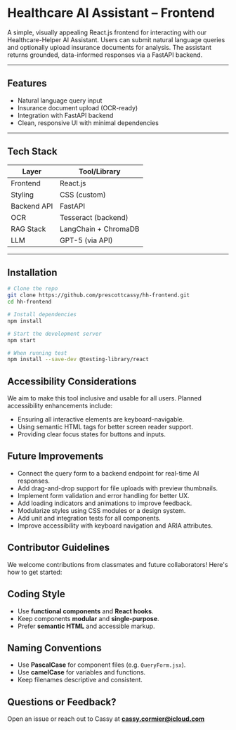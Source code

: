 # Healthcare AI Assistant – Frontend

A simple, visually appealing React.js frontend for interacting with our Healthcare-Helper AI Assistant. Users can submit natural language queries and optionally upload insurance documents for analysis. The assistant returns grounded, data-informed responses via a FastAPI backend.

---

## Features

- Natural language query input
- Insurance document upload (OCR-ready)
- Integration with FastAPI backend
- Clean, responsive UI with minimal dependencies

---

## Tech Stack

| Layer       | Tool/Library         |
|-------------|----------------------|
| Frontend    | React.js             |
| Styling     | CSS (custom)         |
| Backend API | FastAPI              |
| OCR         | Tesseract (backend)  |
| RAG Stack   | LangChain + ChromaDB |
| LLM         | GPT-5 (via API)      |

---

## Installation

```bash
# Clone the repo
git clone https://github.com/prescottcassy/hh-frontend.git
cd hh-frontend

# Install dependencies
npm install

# Start the development server
npm start

# When running test
npm install --save-dev @testing-library/react
```

## Accessibility Considerations

We aim to make this tool inclusive and usable for all users. Planned accessibility enhancements include:

- Ensuring all interactive elements are keyboard-navigable.
- Using semantic HTML tags for better screen reader support.
- Providing clear focus states for buttons and inputs.

## Future Improvements

- Connect the query form to a backend endpoint for real-time AI responses.
- Add drag-and-drop support for file uploads with preview thumbnails.
- Implement form validation and error handling for better UX.
- Add loading indicators and animations to improve feedback.
- Modularize styles using CSS modules or a design system.
- Add unit and integration tests for all components.
- Improve accessibility with keyboard navigation and ARIA attributes.

## Contributor Guidelines

We welcome contributions from classmates and future collaborators! Here's how to get started:

## Coding Style
- Use **functional components** and **React hooks**.
- Keep components **modular** and **single-purpose**.
- Prefer **semantic HTML** and accessible markup.

## Naming Conventions
- Use **PascalCase** for component files (e.g. `QueryForm.jsx`).
- Use **camelCase** for variables and functions.
- Keep filenames descriptive and consistent.

## Questions or Feedback?
Open an issue or reach out to Cassy at **cassy.cormier@icloud.com**
